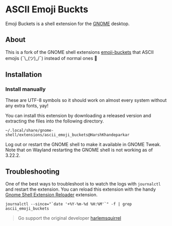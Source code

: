 # ASCII Emoji Buckts
Emoji Buckets is a shell extension for the [GNOME](https://www.gnome.org/) desktop.

## About
This is a fork of the GNOME shell extensions [emoji-buckets](https://github.com/harlemsquirrel/gnome-emoji-buckets) that ASCII emojis (¯\\\_(ツ)_/¯) instead of normal ones :shrug:

## Installation


### Install manually
These are UTF-8 symbols so it should work on almost every system without any extra fonts, yay!

You can install this extension by downloading a released version and extracting the files into the following directory.

```
~/.local/share/gnome-shell/extensions/ascii_emoji_buckets@HarshKhandeparkar
```

Log out or restart the GNOME shell to make it available in GNOME Tweak. Note that on Wayland restarting the GNOME shell is not working as of 3.22.2.

## Troubleshooting

One of the best ways to troubleshoot is to watch the logs with `journalctl` and restart the extension. You can reload this extension with the handy [Gnome Shell Extension Reloader](https://extensions.gnome.org/extension/1137/gnome-shell-extension-reloader/) extension.

```
journalctl --since="`date '+%Y-%m-%d %H:%M'`" -f | grep ascii_emoji_buckets
```

> Go support the original developer [harlemsquirrel](https://github.com/harlemsquirrel)